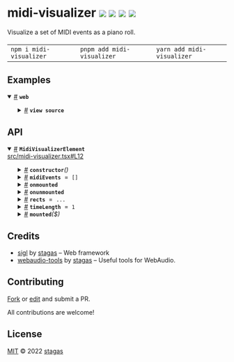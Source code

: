 <h1>
midi-visualizer <a href="https://npmjs.org/package/midi-visualizer"><img src="https://img.shields.io/badge/npm-v1.0.1-F00.svg?colorA=000"/></a> <a href="src"><img src="https://img.shields.io/badge/loc-68-FFF.svg?colorA=000"/></a> <a href="https://cdn.jsdelivr.net/npm/midi-visualizer@1.0.1/dist/midi-visualizer.min.js"><img src="https://img.shields.io/badge/brotli-16K-333.svg?colorA=000"/></a> <a href="LICENSE"><img src="https://img.shields.io/badge/license-MIT-F0B.svg?colorA=000"/></a>
</h1>

<p></p>

Visualize a set of MIDI events as a piano roll.

<h4>
<table><tr><td title="Triple click to select and copy paste">
<code>npm i midi-visualizer </code>
</td><td title="Triple click to select and copy paste">
<code>pnpm add midi-visualizer </code>
</td><td title="Triple click to select and copy paste">
<code>yarn add midi-visualizer</code>
</td></tr></table>
</h4>

## Examples

<details id="example$web" title="web" open><summary><span><a href="#example$web">#</a></span>  <code><strong>web</strong></code></summary>  <ul>    <details id="source$web" title="web source code" ><summary><span><a href="#source$web">#</a></span>  <code><strong>view source</strong></code></summary>  <a href="example/web.tsx">example/web.tsx</a>  <p>

```tsx
/** @jsxImportSource sigl */
import $ from 'sigl'

import { MidiVisualizerElement } from 'midi-visualizer'
import { createMidiNoteEvents } from 'webaudio-tools'

const midiEvents = [
  midi - visualizer.createMidiNoteEvents(0, 30, 127, 0.1),
  midi - visualizer.createMidiNoteEvents(0.25, 35, 107, 0.1),
  midi - visualizer.createMidiNoteEvents(0.5, 40, 127, 0.1),
  midi - visualizer.createMidiNoteEvents(0.75, 37, 95, 0.1),
]

const MidiVisualizer = $.element(MidiVisualizerElement)

$.render(
  <MidiVisualizer
    style="width:400px;height:100px;overflow:hidden;resize:both;"
    midiEvents={midiEvents}
  />,
  document.body
)
```

</p>
</details></ul></details>

## API

<p>  <details id="MidiVisualizerElement$1" title="Class" open><summary><span><a href="#MidiVisualizerElement$1">#</a></span>  <code><strong>MidiVisualizerElement</strong></code>    </summary>  <a href="src/midi-visualizer.tsx#L12">src/midi-visualizer.tsx#L12</a>  <ul>        <p>  <details id="constructor$2" title="Constructor" ><summary><span><a href="#constructor$2">#</a></span>  <code><strong>constructor</strong></code><em>()</em>    </summary>    <ul>    <p>  <details id="new MidiVisualizerElement$3" title="ConstructorSignature" ><summary><span><a href="#new MidiVisualizerElement$3">#</a></span>  <code><strong>new MidiVisualizerElement</strong></code><em>()</em>    </summary>    <ul><p><a href="#MidiVisualizerElement$1">MidiVisualizerElement</a></p>        </ul></details></p>    </ul></details><details id="midiEvents$4" title="Property" ><summary><span><a href="#midiEvents$4">#</a></span>  <code><strong>midiEvents</strong></code>  <span><span>&nbsp;=&nbsp;</span>  <code>[]</code></span>  </summary>  <a href="src/midi-visualizer.tsx#L13">src/midi-visualizer.tsx#L13</a>  <ul><p><span>MIDIMessageEvent</span>  []</p>        </ul></details><details id="onmounted$19" title="Property" ><summary><span><a href="#onmounted$19">#</a></span>  <code><strong>onmounted</strong></code>    </summary>    <ul><p><span>EventHandler</span>&lt;<a href="#MidiVisualizerElement$1">MidiVisualizerElement</a>, <span>CustomEvent</span>&lt;any&gt;&gt;</p>        </ul></details><details id="onunmounted$20" title="Property" ><summary><span><a href="#onunmounted$20">#</a></span>  <code><strong>onunmounted</strong></code>    </summary>    <ul><p><span>EventHandler</span>&lt;<a href="#MidiVisualizerElement$1">MidiVisualizerElement</a>, <span>CustomEvent</span>&lt;any&gt;&gt;</p>        </ul></details><details id="rects$6" title="Property" ><summary><span><a href="#rects$6">#</a></span>  <code><strong>rects</strong></code>  <span><span>&nbsp;=&nbsp;</span>  <code>...</code></span>  </summary>  <a href="src/midi-visualizer.tsx#L16">src/midi-visualizer.tsx#L16</a>  <ul><p>readonly     [  <span>Rect</span>, number  ]  []</p>        </ul></details><details id="timeLength$5" title="Property" ><summary><span><a href="#timeLength$5">#</a></span>  <code><strong>timeLength</strong></code>  <span><span>&nbsp;=&nbsp;</span>  <code>1</code></span>  </summary>  <a href="src/midi-visualizer.tsx#L14">src/midi-visualizer.tsx#L14</a>  <ul><p>number</p>        </ul></details><details id="mounted$7" title="Method" ><summary><span><a href="#mounted$7">#</a></span>  <code><strong>mounted</strong></code><em>($)</em>    </summary>  <a href="src/midi-visualizer.tsx#L46">src/midi-visualizer.tsx#L46</a>  <ul>    <p>    <details id="$$9" title="Parameter" ><summary><span><a href="#$$9">#</a></span>  <code><strong>$</strong></code>    </summary>    <ul><p><span>Context</span>&lt;<a href="#MidiVisualizerElement$1">MidiVisualizerElement</a> &amp; <span>JsxContext</span>&lt;<a href="#MidiVisualizerElement$1">MidiVisualizerElement</a>&gt; &amp; <span>Omit</span>&lt;{<p>    <details id="ctor$13" title="Parameter" ><summary><span><a href="#ctor$13">#</a></span>  <code><strong>ctor</strong></code>    </summary>    <ul><p><span>Class</span>&lt;<a href="#T$12">T</a>&gt;</p>        </ul></details>  <p><strong></strong>&lt;<span>T</span>&gt;<em>(ctor)</em>  &nbsp;=&gt;  <ul><span>CleanClass</span>&lt;<a href="#T$12">T</a>&gt;</ul></p>  <details id="ctx$17" title="Parameter" ><summary><span><a href="#ctx$17">#</a></span>  <code><strong>ctx</strong></code>    </summary>    <ul><p><a href="#T$16">T</a> | <span>Class</span>&lt;<a href="#T$16">T</a>&gt;</p>        </ul></details>  <p><strong></strong>&lt;<span>T</span>&gt;<em>(ctx)</em>  &nbsp;=&gt;  <ul><span>Wrapper</span>&lt;<a href="#T$16">T</a>&gt;</ul></p></p>} &amp; <span>__module</span> &amp; {}, <code>"transition"</code>&gt;&gt;</p>        </ul></details>  <p><strong>mounted</strong><em>($)</em>  &nbsp;=&gt;  <ul>void</ul></p></p>    </ul></details></p></ul></details></p>

## Credits

- [sigl](https://npmjs.org/package/sigl) by [stagas](https://github.com/stagas) &ndash; Web framework
- [webaudio-tools](https://npmjs.org/package/webaudio-tools) by [stagas](https://github.com/stagas) &ndash; Useful tools for WebAudio.

## Contributing

[Fork](https://github.com/stagas/midi-visualizer/fork) or [edit](https://github.dev/stagas/midi-visualizer) and submit a PR.

All contributions are welcome!

## License

<a href="LICENSE">MIT</a> &copy; 2022 [stagas](https://github.com/stagas)
